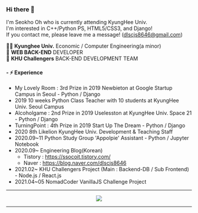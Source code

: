 ### Hi there 👋

<!--
**alittlekitten/alittlekitten** is a ✨ _special_ ✨ repository because its `README.md` (this file) appears on your GitHub profile.

Here are some ideas to get you started:

- 🔭 I’m currently working on ...
- 🌱 I’m currently learning ...
- 👯 I’m looking to collaborate on ...
- 🤔 I’m looking for help with ...
- 💬 Ask me about ...
- 📫 How to reach me: ...
- 😄 Pronouns: ...
- ⚡ Fun fact: ...
-->

I'm Seokho Oh who is currently attending KyungHee Univ.<br>
I'm interested in C++/Python PS, HTML5/CSS3, and Django!<br>
If you contact me, please leave me a message! (dlscjs8646@gmail.com)<br>

👨‍🎓 <b>Kyunghee Univ.</b> Economic / Computer Engineering(a minor)<br>
🌱 <b>WEB BACK-END</b> DEVELOPER<br>
📝 <b>KHU Challengers</b> BACK-END DEVELOPMENT TEAM<br>

#### - ⚡ Experience
- My Lovely Room : 3rd Prize in 2019 Newbieton at Google Startup Campus in Seoul - Python / Django
- 2019 10 weeks Python Class Teacher with 10 students at KyungHee Univ. Seoul Campus
- Alcoholgame : 2nd Prize in 2019 Uselesston at KyungHee Univ. Space 21 - Python / Django
- TurningPoint : 4th Prize in 2019 Start Up The Dream - Python / Django
- 2020 8th Likelion KyungHee Univ. Development & Teaching Staff
- 2020.09~11 Python Study Group 'Appolpie' Assistant - Python / Jupyter Notebook
- 2020.09~ Engineering Blog(Korean)
  - Tistory : https://ssocoit.tistory.com/
  - Naver : https://blog.naver.com/dlscjs8646
- 2021.02~ KHU Challengers Project (Main : Backend-DB / Sub Frontend) - Node.js / React.js
- 2021.04~05 NomadCoder VanillaJS Challenge Project

<hr />
<div align="center">
  <a href="https://hits.seeyoufarm.com"><img src="https://hits.seeyoufarm.com/api/count/incr/badge.svg?url=https%3A%2F%2Fgithub.com%2Falittlekitten&count_bg=%2353A27B&title_bg=%23555555&icon=&icon_color=%23E7E7E7&title=Hits&edge_flat=false"/></a>
</div>
<hr />
